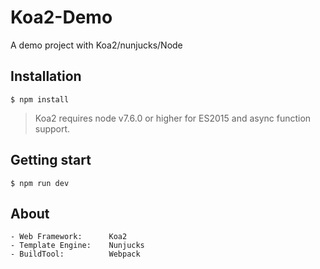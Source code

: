# Koa2-Demo
A demo project with Koa2/nunjucks/Node

## Installation
    $ npm install
> Koa2 requires node v7.6.0 or higher for ES2015 and async function support.

## Getting start
    $ npm run dev  

## About
    - Web Framework:      Koa2
    - Template Engine:    Nunjucks
    - BuildTool:          Webpack


